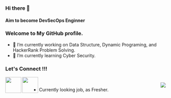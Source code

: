 ### Hi there 👋
#### Aim to become DevSecOps Enginner
### Welcome to My GitHub profile.


- 🔭 I’m currently working on Data Structure, Dynamic Programing, and HackerRank Problem Solving.
- 🌱 I’m currently learning Cyber Security.





### Let's Connect !!!

<a href="https://www.linkedin.com/in/mohit-kumar-73528918b/">
  <img align="left" width="50px" src="https://img.icons8.com/plasticine/2x/linkedin.png" />
</a>
<a href = "mailto: singla45567@gmail.com">
  <img align="left" width="50px" src="https://img.icons8.com/plasticine/2x/gmail.png" />
</a>
<br>
<img align="right" src="https://rushter.com/counter.svg">

- Currently looking job, as Fresher.
